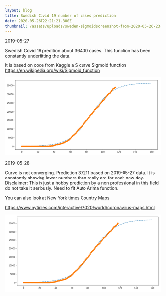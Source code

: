 ```yaml
---
layout: blog
title: Swedish Covid 19 number of cases prediction
date: 2020-05-26T22:21:21.300Z
thumbnail: /assets/uploads/sweden-sigmoidscreenshot-from-2020-05-26-23-41-21.png
---
```

2019-05-27

Swedish Covid 19 predition about 36400 cases. This function has been constantly underfitting the data. 

It is based on code from Kaggle a S curve Sigmoid function https://en.wikipedia.org/wiki/Sigmoid_function

![S-curve](/assets/uploads/sweden-sigmoidscreenshot-from-2020-05-26-23-41-21.png "S-curve")

2019-05-28

Curve is not converging. Prediction 37211 based on 2019-05-27 data. It is constantly showing lower numbers than really are for each new day. Disclaimer: This is just a hobby prediction by a non professional in this field do not take it seriously. Need to fit Auto Arima function.

You can also look at New York times Country Maps

<https://www.nytimes.com/interactive/2020/world/coronavirus-maps.html>



![2019-05-27](/assets/uploads/covidscreenshot-from-2020-05-28-21-49-36.png "S-curve 2019-05-27")